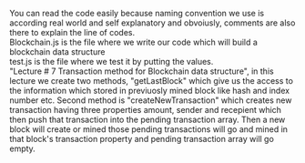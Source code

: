 You can read the code easily because naming convention we use is according real world and self explanatory and obvoiusly, comments are also there to explain the line of codes.
<br>
Blockchain.js is the file where we write our code which will build a blockchain data structure 
<br>
test.js is the file where we test it by putting the values.
<br>
"Lecture # 7 Transaction method for Blockchain data structure", in this lecture we create two methods, "getLastBlock" which give us the access to the information which stored in previuosly mined block like hash and index number etc. Second method is "createNewTransaction" which creates new transaction having three properties amount, sender and recepient which then push that transaction into the pending transaction array. Then a new block will create or mined those pending transactions will go and mined in that block's transaction property and pending transaction array will go empty.